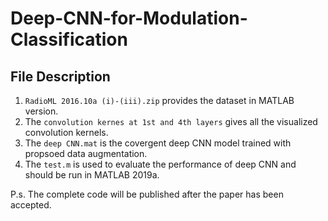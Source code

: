 # Deep-CNN-for-Modulation-Classification

## File Description

1. `RadioML 2016.10a (i)-(iii).zip` provides the dataset in MATLAB version.
2. The `convolution kernes at 1st and 4th layers` gives all the visualized convolution kernels.
3. The `deep CNN.mat` is the covergent deep CNN model trained with propsoed data augmentation.
4. The `test.m` is used to evaluate the performance of deep CNN and should be run in MATLAB 2019a.

P.s. The complete code will be published after the paper has been accepted.
